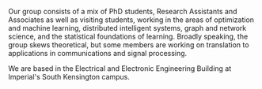 Our group consists of a mix of PhD students, Research Assistants and Associates as well as visiting students, working in the areas of optimization and machine learning, distributed intelligent systems, graph and network science, and the statistical foundations of learning. Broadly speaking, the group skews theoretical, but some members are working on translation to applications in communications and signal processing.

We are based in the Electrical and Electronic Engineering Building at Imperial's South Kensington campus.